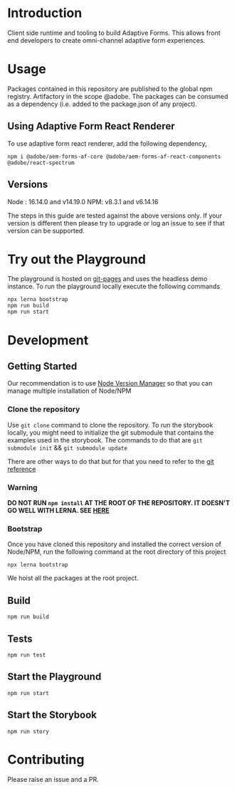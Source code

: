 # Introduction

Client side runtime and tooling to build Adaptive Forms. This allows front end developers to create omni-channel adaptive form experiences.


# Usage

Packages contained in this repository are published to the global npm registry.  Artifactory in the scope @adobe. 
The packages can be consumed as a dependency (i.e. added to the package.json of any project).

## Using Adaptive Form React Renderer

To use adaptive form react renderer, add the following dependency,
```
npm i @adobe/aem-forms-af-core @adobe/aem-forms-af-react-components @adobe/react-spectrum
```

## Versions

Node : 16.14.0 and v14.19.0 
NPM: v8.3.1 and v6.14.16 

The steps in this guide are tested against the above versions only. 
If your version is different then please try to upgrade or log an issue to see if that version can be supported.

# Try out the Playground

The playground is hosted on [git-pages]() and uses the
headless demo instance. To run the playground locally execute the following commands

```
npx lerna bootstrap
npm run build
npm run start
```

# Development

## Getting Started

Our recommendation is to use [Node Version Manager](https://github.com/nvm-sh/nvm) so that you can manage multiple
installation of Node/NPM

### Clone the repository

Use `git clone` command to clone the repository. To run the storybook locally, you might need to initialize the 
git submodule that contains the examples used in the storybook. The commands to do that are
`git submodule init` && `git submodule update`

There are other ways to do that but for that you need to refer to the [git reference](https://git-scm.com/book/en/v2/Git-Tools-Submodules)

### Warning

**DO NOT RUN `npm install` AT THE ROOT OF THE REPOSITORY. IT DOESN'T GO WELL WITH LERNA. 
SEE [HERE](https://github.com/lerna/lerna/issues/2447#issuecomment-594589355)**

### Bootstrap

Once you have cloned this repository and installed the correct version of Node/NPM, run the following command at the
root directory of this project 

```
npx lerna bootstrap
```

We hoist all the packages at the root project.

## Build

```
npm run build
```

## Tests

```
npm run test
```

## Start the Playground

```
npm run start
```

## Start the Storybook

```
npm run story
```

# Contributing

Please raise an issue and a PR.